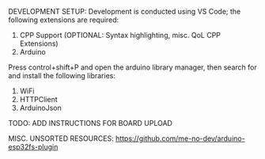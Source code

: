 DEVELOPMENT SETUP:
Development is conducted using VS Code; the following extensions are required:
1. CPP Support (OPTIONAL: Syntax highlighting, misc. QoL CPP Extensions)
2. Arduino

Press control+shift+P and open the arduino library manager, then search for and install the following libraries:
1. WiFi
2. HTTPClient
3. ArduinoJson

TODO: ADD INSTRUCTIONS FOR BOARD UPLOAD


MISC. UNSORTED RESOURCES:
https://github.com/me-no-dev/arduino-esp32fs-plugin
